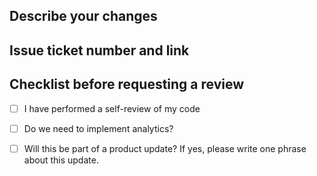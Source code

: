 ## Describe your changes

## Issue ticket number and link

## Checklist before requesting a review
- [ ] I have performed a self-review of my code
- [ ] Do we need to implement analytics?
- [ ] Will this be part of a product update? If yes, please write one phrase about this update.

